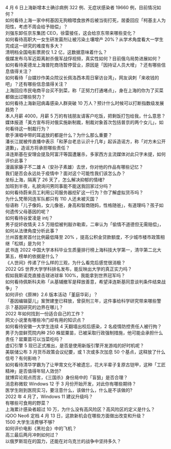 4 月 6 日上海新增本土确诊病例 322 例、无症状感染者 19660 例，目前情况如何？  
如何看待上海一家中柯基因无狗粮喂食放养后被当街打死，居委回应「柯基主人为阳性，考虑不周会给予赔偿」？  
刘强东卸任京东集团 CEO，徐雷接任，这会给京东带来哪些变化？  
如何看待高职大一女生研发菌剂让被污染土壤增产 20%？从学术角度看大一学生完成这一研究的难度有多大？  
清明档全国电影票房仅 1.2 亿，这数据意味着什么？  
俄媒发布乌军近距离射杀俄军战俘视频，真实性如何？目前俄乌局势进展如何？  
如何看待麦德龙上海普陀商场暂停营业，原因是「因持证人员大增」？还有哪些信息值得关注？  
如何看待「台媒炒作美众院议长佩洛西本周日窜访台湾」，网友讽刺「来收钱的吧」？还有哪些信息值得关注？  
上海回应市民电商平台买不到菜，称「正努力打通堵点」，身在上海的你为了买菜都做出过哪些努力？  
如何看待上海新冠病毒感染人群突破 10 万人？预计什么时候可以打断指数级发展趋势？  
本人月薪 4000，月薪 5 万的有钱朋友请客户吃饭，把剩饭打包给我，什么意思？  
媒体报道「美方宣布将对俄实施新制裁，制裁对象首次包括普京的两个女儿」，如何看待这一制裁行为？  
歌手演唱中带的耳返放的都是什么？为什么那么重要？  
潘长江就被传直播中表示「和茅台老总认识十几年」起诉造谣方，称「对方未公开道歉」，造谣方将承担哪些责任？  
泽连斯基在安理会提及阿富汗等国遭屠杀，多家西方主流媒体对此只字未提，如何评价此事？  
漫画家藤子不二雄 A（安孙子素雄）去世，你对他的作品有哪些记忆？  
我们是否会永远处于疫情中？面对这个可能性我们该怎么办？  
坐标上海，隔离了 26 天了，怎么解决抑郁的情绪?  
加班到半夜，礼貌询问男同事能不能送我回家过分吗？  
如何看待蔚来员工利用公司服务器挖矿这一行为？你了解虚拟货币吗？  
为什么梵蒂冈连军队都只有 110 人还未被灭国？  
俗语称「儿子像妈，女儿像爸，身高和智商随妈，性格随爸」，有道理吗？孩子如何遗传父母基因的呢？  
如何看待谷爱凌是 intj？  
男子捉奸收情夫 2.5 万赔偿被判敲诈勒索，二审认为「偷情不道德但无需赔偿」，如何从法律角度分析此事？  
兰州首套房首付比例最低降至 20% ，提高公积金贷款额度，不少城市楼市政策相继「松绑」是为何？  
武书连 2022 中国大学本科毕业生质量排行榜上海科技大学第一，清华第二北大第五，榜单的依据是什么？  
《人世间》传递了什么样的三观，为什么看完后感觉很消极？  
2022 QS 世界大学学科排名发布，能反映出大学的真正实力吗？  
假如我斯诺克直接击球进球率 100%，我能拿到世界冠军吗？  
如何看待佩斯科夫称「从基辅撤军是释放善意，希望泽连斯基同意谈判条件结束战争」？  
如何评价《原神》2.6 版本活动「堇庭华彩」？  
「基因编辑婴儿」案贺建奎已释放，曾获刑三年，这件事给科学研究带来哪些警示？基因研究的边界在哪儿？  
2022 年如何找到一份适合自己的工作？  
网文小说里有哪些冷门却有用的知识点？  
如何看待安徽一大学生连续 4 天翻墙出校后感染，2 名疫情防控责任人被行拘？  
男子为尝鲜荒院内种 250 株罂粟苗，已被采取行政强制措施，他可能会承担什么责任？罂粟苗可以当菜吃吗？  
虚幻引擎 5 现已正式推出，是否是使用新版引擎开发游戏的好时机呢？  
美联储公布 3 月货币政策会议纪要，或 1 次或多次加息 50 个基点，这释放了什么信号？有何影响？  
如何看待清华学霸为了让甲胄文化不被遗忘，花大半辈子复原古铠甲，这种「工匠精神」是否值得年轻人效仿?  
就博弈论观点而言，《三国杀》身份局中的「盲狙」是否合理？  
消息称微软 Windows 12 于 3 月份开始开发，对此你有哪些期待？  
医学生刚到医院实习，要注意什么，该做什么，什么是不该做的?  
2022 年 4 月了，Windows 11 建议升级吗？  
有哪些可食用的野菜？  
上海累计感染者超过 10 万，为什么没有高风险区？高风险区的定义是什么？  
iQOO Neo6 定档 4 月 13 日，这款新机会在哪些方面做出改变和升级？  
1500 大学生活费够不够?  
如何评价电影《黑社会》中的飞机？  
高三最后两月冲刺如何过？  
以俄罗斯现在的国力，还能在对乌克兰的战争中坚持多久？  
